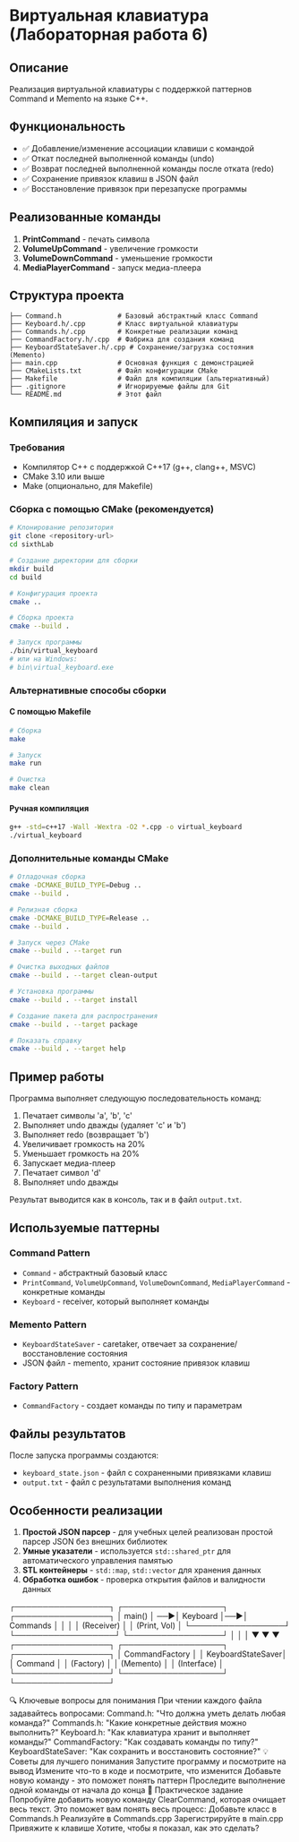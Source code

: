 # Виртуальная клавиатура (Лабораторная работа 6)

## Описание

Реализация виртуальной клавиатуры с поддержкой паттернов Command и Memento на языке C++.

## Функциональность

- ✅ Добавление/изменение ассоциации клавиши с командой
- ✅ Откат последней выполненной команды (undo)
- ✅ Возврат последней выполненной команды после отката (redo)
- ✅ Сохранение привязок клавиш в JSON файл
- ✅ Восстановление привязок при перезапуске программы

## Реализованные команды

1. **PrintCommand** - печать символа
2. **VolumeUpCommand** - увеличение громкости
3. **VolumeDownCommand** - уменьшение громкости
4. **MediaPlayerCommand** - запуск медиа-плеера

## Структура проекта

```
├── Command.h              # Базовый абстрактный класс Command
├── Keyboard.h/.cpp        # Класс виртуальной клавиатуры
├── Commands.h/.cpp        # Конкретные реализации команд
├── CommandFactory.h/.cpp  # Фабрика для создания команд
├── KeyboardStateSaver.h/.cpp # Сохранение/загрузка состояния (Memento)
├── main.cpp               # Основная функция с демонстрацией
├── CMakeLists.txt         # Файл конфигурации CMake
├── Makefile               # Файл для компиляции (альтернативный)
├── .gitignore             # Игнорируемые файлы для Git
└── README.md              # Этот файл
```

## Компиляция и запуск

### Требования
- Компилятор C++ с поддержкой C++17 (g++, clang++, MSVC)
- CMake 3.10 или выше
- Make (опционально, для Makefile)

### Сборка с помощью CMake (рекомендуется)

```bash
# Клонирование репозитория
git clone <repository-url>
cd sixthLab

# Создание директории для сборки
mkdir build
cd build

# Конфигурация проекта
cmake ..

# Сборка проекта
cmake --build .

# Запуск программы
./bin/virtual_keyboard
# или на Windows:
# bin\virtual_keyboard.exe
```

### Альтернативные способы сборки

#### С помощью Makefile
```bash
# Сборка
make

# Запуск
make run

# Очистка
make clean
```

#### Ручная компиляция
```bash
g++ -std=c++17 -Wall -Wextra -O2 *.cpp -o virtual_keyboard
./virtual_keyboard
```

### Дополнительные команды CMake

```bash
# Отладочная сборка
cmake -DCMAKE_BUILD_TYPE=Debug ..
cmake --build .

# Релизная сборка
cmake -DCMAKE_BUILD_TYPE=Release ..
cmake --build .

# Запуск через CMake
cmake --build . --target run

# Очистка выходных файлов
cmake --build . --target clean-output

# Установка программы
cmake --build . --target install

# Создание пакета для распространения
cmake --build . --target package

# Показать справку
cmake --build . --target help
```

## Пример работы

Программа выполняет следующую последовательность команд:
1. Печатает символы 'a', 'b', 'c'
2. Выполняет undo дважды (удаляет 'c' и 'b')
3. Выполняет redo (возвращает 'b')
4. Увеличивает громкость на 20%
5. Уменьшает громкость на 20%
6. Запускает медиа-плеер
7. Печатает символ 'd'
8. Выполняет undo дважды

Результат выводится как в консоль, так и в файл `output.txt`.

## Используемые паттерны

### Command Pattern
- `Command` - абстрактный базовый класс
- `PrintCommand`, `VolumeUpCommand`, `VolumeDownCommand`, `MediaPlayerCommand` - конкретные команды
- `Keyboard` - receiver, который выполняет команды

### Memento Pattern
- `KeyboardStateSaver` - caretaker, отвечает за сохранение/восстановление состояния
- JSON файл - memento, хранит состояние привязок клавиш

### Factory Pattern
- `CommandFactory` - создает команды по типу и параметрам

## Файлы результатов

После запуска программы создаются:
- `keyboard_state.json` - файл с сохраненными привязками клавиш
- `output.txt` - файл с результатами выполнения команд

## Особенности реализации

1. **Простой JSON парсер** - для учебных целей реализован простой парсер JSON без внешних библиотек
2. **Умные указатели** - используется `std::shared_ptr` для автоматического управления памятью
3. **STL контейнеры** - `std::map`, `std::vector` для хранения данных
4. **Обработка ошибок** - проверка открытия файлов и валидности данных


┌─────────────────┐    ┌──────────────────┐    ┌─────────────────┐
│     main()      │ ──▶│   Keyboard       │──▶│   Commands      │
│                 │    │   (Receiver)     │    │   (Print, Vol)  │
└─────────────────┘    └──────────────────┘    └─────────────────┘
         │                       │                       │
         ▼                       ▼                       ▼
┌─────────────────┐    ┌──────────────────┐    ┌─────────────────┐
│ CommandFactory  │    │ KeyboardStateSaver│    │   Command      │
│   (Factory)     │    │   (Memento)      │    │  (Interface)    │
└─────────────────┘    └──────────────────┘    └─────────────────┘

🔍 Ключевые вопросы для понимания
При чтении каждого файла задавайтесь вопросами:
Command.h: "Что должна уметь делать любая команда?"
Commands.h: "Какие конкретные действия можно выполнить?"
Keyboard.h: "Как клавиатура хранит и выполняет команды?"
CommandFactory: "Как создавать команды по типу?"
KeyboardStateSaver: "Как сохранить и восстановить состояние?"
💡 Советы для лучшего понимания
Запустите программу и посмотрите на вывод
Измените что-то в коде и посмотрите, что изменится
Добавьте новую команду - это поможет понять паттерн
Проследите выполнение одной команды от начала до конца
🚀 Практическое задание
Попробуйте добавить новую команду ClearCommand, которая очищает весь текст. Это поможет вам понять весь процесс:
Добавьте класс в Commands.h
Реализуйте в Commands.cpp
Зарегистрируйте в main.cpp
Привяжите к клавише
Хотите, чтобы я показал, как это сделать?